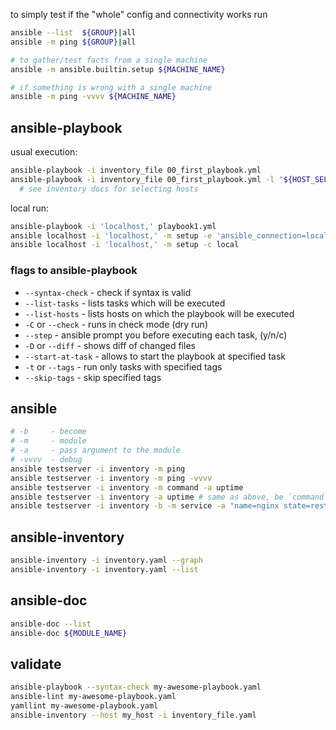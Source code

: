 to simply test if the "whole" config and connectivity works run
```sh
ansible --list  ${GROUP}|all
ansible -m ping ${GROUP}|all

# to gather/test facts from a single machine
ansible -m ansible.builtin.setup ${MACHINE_NAME}

# if something is wrong with a single machine
ansible -m ping -vvvv ${MACHINE_NAME}
```

## ansible-playbook
usual execution:
```sh
ansible-playbook -i inventory_file 00_first_playbook.yml
ansible-playbook -i inventory_file 00_first_playbook.yml -l "${HOST_SELECTION_STRING}"
  # see inventory docs for selecting hosts
```
local run:
```sh
ansible-playbook -i 'localhost,' playbook1.yml
ansible localhost -i 'localhost,' -m setup -e 'ansible_connection=local'
ansible localhost -i 'localhost,' -m setup -c local
```

### flags to ansible-playbook
- `--syntax-check` - check if syntax is valid
- `--list-tasks` - lists tasks which will be executed
- `--list-hosts` - lists hosts on which the playbook will be executed
- `-C` or `--check` - runs in check mode (dry run)
- `--step` - ansible prompt you before executing each task, (y/n/c)
- `-D` or `--diff` - shows diff of changed files
- `--start-at-task` - allows to start the playbook at specified task
- `-t` or `--tags` - run only tasks with specified tags
- `--skip-tags` - skip specified tags


## ansible
```sh
# -b     - become
# -m     - module
# -a     - pass argument to the module
# -vvvv  - debug
ansible testserver -i inventory -m ping
ansible testserver -i inventory -m ping -vvvv
ansible testserver -i inventory -m command -a uptime
ansible testserver -i inventory -a uptime # same as above, be `command` module is a default
ansible testserver -i inventory -b -m service -a "name=nginx state=restarted"
```
## ansible-inventory
```sh
ansible-inventory -i inventory.yaml --graph
ansible-inventory -i inventory.yaml --list
```

## ansible-doc
```sh
ansible-doc --list
ansible-doc ${MODULE_NAME}
```

## validate
```sh
ansible-playbook --syntax-check my-awesome-playbook.yaml
ansible-lint my-awesome-playbook.yaml
yamllint my-awesome-playbook.yaml
ansible-inventory --host my_host -i inventory_file.yaml
```
